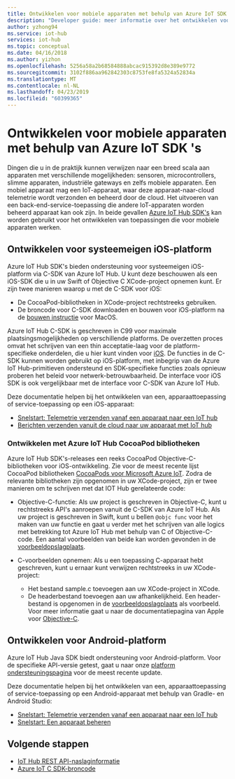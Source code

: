 ```yaml
---
title: Ontwikkelen voor mobiele apparaten met behulp van Azure IoT SDK's | Microsoft Docs
description: "Developer guide: meer informatie over het ontwikkelen voor mobiele apparaten met behulp van Azure IoT Hub SDK's."
author: yzhong94
ms.service: iot-hub
services: iot-hub
ms.topic: conceptual
ms.date: 04/16/2018
ms.author: yizhon
ms.openlocfilehash: 5256a58a2b68584888abcac915392d8e389e9772
ms.sourcegitcommit: 3102f886aa962842303c8753fe8fa5324a52834a
ms.translationtype: MT
ms.contentlocale: nl-NL
ms.lasthandoff: 04/23/2019
ms.locfileid: "60399365"
---
```

# <a name="develop-for-mobile-devices-using-azure-iot-sdks"></a>Ontwikkelen voor mobiele apparaten met behulp van Azure IoT SDK 's

Dingen die u in de praktijk kunnen verwijzen naar een breed scala aan apparaten met verschillende mogelijkheden: sensoren, microcontrollers, slimme apparaten, industriële gateways en zelfs mobiele apparaten.  Een mobiel apparaat mag een IoT-apparaat, waar deze apparaat-naar-cloud telemetrie wordt verzonden en beheerd door de cloud.  Het uitvoeren van een back-end-service-toepassing die andere IoT-apparaten worden beheerd apparaat kan ook zijn.  In beide gevallen [Azure IoT Hub SDK's](https://docs.microsoft.com/azure/iot-hub/iot-hub-devguide-sdks) kan worden gebruikt voor het ontwikkelen van toepassingen die voor mobiele apparaten werken.  

## <a name="develop-for-native-ios-platform"></a>Ontwikkelen voor systeemeigen iOS-platform

Azure IoT Hub SDK's bieden ondersteuning voor systeemeigen iOS-platform via C-SDK van Azure IoT Hub.  U kunt deze beschouwen als een iOS-SDK die u in uw Swift of Objective C XCode-project opnemen kunt.  Er zijn twee manieren waarop u met de C-SDK voor iOS:

* De CocoaPod-bibliotheken in XCode-project rechtstreeks gebruiken.  
* De broncode voor C-SDK downloaden en bouwen voor iOS-platform na de [bouwen instructie](https://github.com/Azure/azure-iot-sdk-c/blob/master/doc/devbox_setup.md) voor MacOS.  

Azure IoT Hub C-SDK is geschreven in C99 voor maximale plaatsingsmogelijkheden op verschillende platforms.  De overzetten proces omvat het schrijven van een thin acceptatie-laag voor de platform-specifieke onderdelen, die u hier kunt vinden voor [iOS](https://github.com/Azure/azure-c-shared-utility/tree/master/pal/ios-osx).  De functies in de C-SDK kunnen worden gebruikt op iOS-platform, met inbegrip van de Azure IoT Hub-primitieven ondersteund en SDK-specifieke functies zoals opnieuw proberen het beleid voor netwerk-betrouwbaarheid.  De interface voor iOS SDK is ook vergelijkbaar met de interface voor C-SDK van Azure IoT Hub.  

Deze documentatie helpen bij het ontwikkelen van een, apparaattoepassing of service-toepassing op een iOS-apparaat:

* [Snelstart: Telemetrie verzenden vanaf een apparaat naar een IoT hub](quickstart-send-telemetry-ios.md)  
* [Berichten verzenden vanuit de cloud naar uw apparaat met IoT hub](iot-hub-ios-swift-c2d.md) 

### <a name="develop-with-azure-iot-hub-cocoapod-libraries"></a>Ontwikkelen met Azure IoT Hub CocoaPod bibliotheken

Azure IoT Hub SDK's-releases een reeks CocoaPod Objective-C-bibliotheken voor iOS-ontwikkeling.  Zie voor de meest recente lijst CocoaPod bibliotheken [CocoaPods voor Microsoft Azure IoT](https://github.com/Azure/azure-iot-sdk-c/blob/master/iothub_client/samples/ios/CocoaPods.md).  Zodra de relevante bibliotheken zijn opgenomen in uw XCode-project, zijn er twee manieren om te schrijven met dat IOT Hub gerelateerde code:

* Objective-C-functie: Als uw project is geschreven in Objective-C, kunt u rechtstreeks API's aanroepen vanuit de C-SDK van Azure IoT Hub.  Als uw project is geschreven in Swift, kunt u bellen `@objc func` voor het maken van uw functie en gaat u verder met het schrijven van alle logics met betrekking tot Azure IoT Hub met behulp van C of Objective-C-code.  Een aantal voorbeelden van beide kan worden gevonden in de [voorbeeldopslagplaats](https://github.com/Azure-Samples/azure-iot-samples-ios).  

* C-voorbeelden opnemen: Als u een toepassing C-apparaat hebt geschreven, kunt u ernaar kunt verwijzen rechtstreeks in uw XCode-project:
    * Het bestand sample.c toevoegen aan uw XCode-project in XCode.  
    * De headerbestand toevoegen aan uw afhankelijkheid.  Een header-bestand is opgenomen in de [voorbeeldopslagplaats](https://github.com/Azure-Samples/azure-iot-samples-ios) als voorbeeld. Voor meer informatie gaat u naar de documentatiepagina van Apple voor [Objective-C](https://developer.apple.com/documentation/objectivec).

## <a name="develop-for-android-platform"></a>Ontwikkelen voor Android-platform
Azure IoT Hub Java SDK biedt ondersteuning voor Android-platform.  Voor de specifieke API-versie getest, gaat u naar onze [platform ondersteuningspagina](iot-hub-device-sdk-platform-support.md) voor de meest recente update.

Deze documentatie helpen bij het ontwikkelen van een, apparaattoepassing of service-toepassing op een Android-apparaat met behulp van Gradle- en Android Studio:

* [Snelstart: Telemetrie verzenden vanaf een apparaat naar een IoT hub](quickstart-send-telemetry-android.md)  
* [Snelstart: Een apparaat beheren](quickstart-control-device-android.md) 

## <a name="next-steps"></a>Volgende stappen

* [IoT Hub REST API-naslaginformatie](https://docs.microsoft.com/rest/api/iothub/)
* [Azure IoT C SDK-broncode](https://github.com/Azure/azure-iot-sdk-c)
